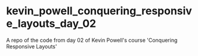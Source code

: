 # kevin_powell_conquering_responsive_layouts_day_02
 A repo of the code from day 02 of Kevin Powell's course 'Conquering Responsive Layouts'
